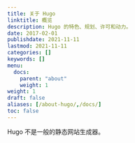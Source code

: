 ```yaml
---
title: 关于 Hugo
linktitle: 概览
description: Hugo 的特色、规划、许可和动力。
date: 2017-02-01
publishdate: 2021-11-11
lastmod: 2021-11-11
categories: []
keywords: []
menu:
  docs:
    parent: "about"
    weight: 1
weight: 1
draft: false
aliases: [/about-hugo/,/docs/]
toc: false
---
```


Hugo 不是一般的静态网站生成器。
